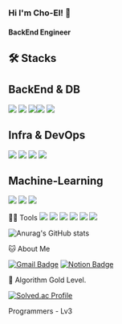 ### Hi I'm Cho-El! 👋

#### BackEnd Engineer

🛠️ Stacks
---
## BackEnd & DB
<img src="https://img.shields.io/badge/flask-29B5E8?style=flat-square&logo=flask&logoColor=white"/> <img src="https://img.shields.io/badge/springboot-6DB33F?style=flat-square&logo=springboot&logoColor=white"/> <img src="https://img.shields.io/badge/mysql-4479A1?style=flat-square&logo=mysql&logoColor=white"/><img src="https://img.shields.io/badge/mongodb-47A248?style=flat-square&logo=mongodb&logoColor=white"/> <img src="https://img.shields.io/badge/redis-DC382D?style=flat-square&logo=redis&logoColor=white"/>
## Infra & DevOps
<img src="https://img.shields.io/badge/amazonrds-527FFF?style=flat-square&logo=amazonrds&logoColor=white"/> <img src="https://img.shields.io/badge/docker-2496ED?style=flat-square&logo=docker&logoColor=white"/> <img src="https://img.shields.io/badge/githubactions-2088FF?style=flat-square&logo=githubactions&logoColor=white"/> <img src="https://img.shields.io/badge/github-181717?style=flat-square&logo=github&logoColor=white"/>
## Machine-Learning
<img src="https://img.shields.io/badge/pytorch-EE4C2C?style=flat-square&logo=pytorch&logoColor=white"/> <img src="https://img.shields.io/badge/tensorflow-FF6F00?style=flat-square&logo=tensorflow&logoColor=white"/> <img src="https://img.shields.io/badge/scikitlearn-F7931E?style=flat-square&logo=scikitlearn&logoColor=white"/>

💪🏼 Tools
 <img src="https://img.shields.io/badge/Visual Studio Code-007ACC?style=flat-square&logo=Visual Studio Code&logoColor=white"/> <img src="https://img.shields.io/badge/GitHub-181717?style=flat-square&logo=GitHub&logoColor=white"/> <img src="https://img.shields.io/badge/Eclipse IDE-2C2255?style=flat-square&logo=Eclipse IDE&logoColor=white"/> <img src="https://img.shields.io/badge/Vim-019733?style=flat-square&logo=Vim&logoColor=white"/> <img src="https://img.shields.io/badge/Anaconda-44A833?style=flat-square&logo=Anaconda&logoColor=white"/> <img src="https://img.shields.io/badge/IntelliJ IDEA-000000?style=flat-square&logo=IntelliJ IDEA&logoColor=white"/>

![Anurag's GitHub stats](https://github-readme-stats.vercel.app/api?username=cho-el&show_icons=true&theme=radical)

🐱 About Me

[![Gmail Badge](https://img.shields.io/badge/Gmail-d14836?style=flat-square&logo=Gmail&logoColor=white&link=mailto:syzzang21c@gmail.com)](syzzang21c@gmail.com)
  [![Notion Badge](https://img.shields.io/badge/Notion-000000?style=flat-square&logo=Notion&logoColor=white&link=https://mango-gourd-1c4.notion.site/CURIOUS-BOY-445db29e7a974916b8a8a2a43b99424f)](https://mango-gourd-1c4.notion.site/CURIOUS-BOY-445db29e7a974916b8a8a2a43b99424f)


🏅 Algorithm Gold Level.

[![Solved.ac Profile](http://mazassumnida.wtf/api/v2/generate_badge?boj=syzzang21c)](https://solved.ac/syzzang21c/)

Programmers - Lv3
